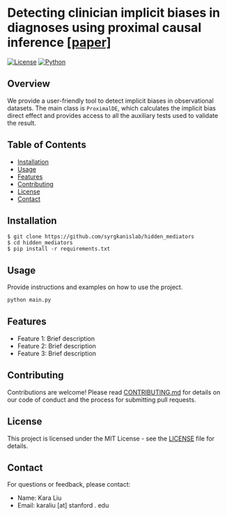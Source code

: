 # Detecting clinician implicit biases in diagnoses using proximal causal inference [[paper]](https://psb.stanford.edu/psb-online/proceedings/psb25/liu_k.pdf)

[![License](https://img.shields.io/badge/license-MIT-blue.svg)](LICENSE)
[![Python](https://img.shields.io/badge/python-%3E%3D3.8-blue.svg)](https://www.python.org/)

## Overview

We provide a user-friendly tool to detect implicit biases in observational datasets.
The main class is `ProximalDE`, which calculates the implicit bias direct effect and provides access to all the auxiliary tests used to validate the result. 

## Table of Contents

- [Installation](#installation)
- [Usage](#usage)
- [Features](#features)
- [Contributing](#contributing)
- [License](#license)
- [Contact](#contact)

## Installation
```
$ git clone https://github.com/syrgkanislab/hidden_mediators
$ cd hidden_mediators
$ pip install -r requirements.txt
```

## Usage

Provide instructions and examples on how to use the project.

```bash
python main.py
```

## Features

- Feature 1: Brief description
- Feature 2: Brief description
- Feature 3: Brief description

## Contributing

Contributions are welcome! Please read [CONTRIBUTING.md](CONTRIBUTING.md) for details on our code of conduct and the process for submitting pull requests.

## License

This project is licensed under the MIT License - see the [LICENSE](LICENSE) file for details.

## Contact

For questions or feedback, please contact:

- Name: Kara Liu
- Email: karaliu [at] stanford . edu
